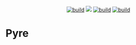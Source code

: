 <div align="center">

  <a href="https://github.com/orbitaldrift/pyre/actions/workflows/ci-rust.yml"><img src="https://github.com/orbitaldrift/pyre/actions/workflows/ci-rust.yml/badge.svg" alt="build"/></a>
  <a href="https://codecov.io/gh/orbitaldrift/pyre" ><img src="https://codecov.io/gh/orbitaldrift/pyre/graph/badge.svg?token=kWbdZz7H3g"/></a>
  <a href="https://github.com/orbitaldrift/pyre/actions/workflows/ci-release.yml"><img src="https://github.com/orbitaldrift/pyre/actions/workflows/ci-release.yml/badge.svg" alt="build"/></a>
  <a href="https://github.com/orbitaldrift/pyre/actions/workflows/docs.yml"><img src="https://github.com/orbitaldrift/pyre/actions/workflows/docs.yml/badge.svg" alt="build"/></a>

</div>

# Pyre

